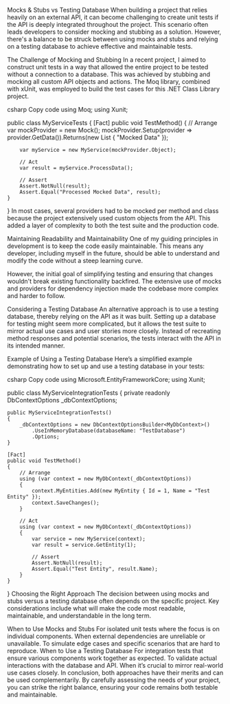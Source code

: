 Mocks & Stubs vs Testing Database
When building a project that relies heavily on an external API, it can become challenging to create unit tests if the API is deeply integrated throughout the project. This scenario often leads developers to consider mocking and stubbing as a solution. However, there's a balance to be struck between using mocks and stubs and relying on a testing database to achieve effective and maintainable tests.

The Challenge of Mocking and Stubbing
In a recent project, I aimed to construct unit tests in a way that allowed the entire project to be tested without a connection to a database. This was achieved by stubbing and mocking all custom API objects and actions. The Moq library, combined with xUnit, was employed to build the test cases for this .NET Class Library project.

csharp
Copy code
using Moq;
using Xunit;

public class MyServiceTests
{
    [Fact]
    public void TestMethod()
    {
        // Arrange
        var mockProvider = new Mock<IMyProvider>();
        mockProvider.Setup(provider => provider.GetData()).Returns(new List<string> { "Mocked Data" });

        var myService = new MyService(mockProvider.Object);

        // Act
        var result = myService.ProcessData();

        // Assert
        Assert.NotNull(result);
        Assert.Equal("Processed Mocked Data", result);
    }
}
In most cases, several providers had to be mocked per method and class because the project extensively used custom objects from the API. This added a layer of complexity to both the test suite and the production code.

Maintaining Readability and Maintainability
One of my guiding principles in development is to keep the code easily maintainable. This means any developer, including myself in the future, should be able to understand and modify the code without a steep learning curve.

However, the initial goal of simplifying testing and ensuring that changes wouldn't break existing functionality backfired. The extensive use of mocks and providers for dependency injection made the codebase more complex and harder to follow.

Considering a Testing Database
An alternative approach is to use a testing database, thereby relying on the API as it was built. Setting up a database for testing might seem more complicated, but it allows the test suite to mirror actual use cases and user stories more closely. Instead of recreating method responses and potential scenarios, the tests interact with the API in its intended manner.

Example of Using a Testing Database
Here’s a simplified example demonstrating how to set up and use a testing database in your tests:

csharp
Copy code
using Microsoft.EntityFrameworkCore;
using Xunit;

public class MyServiceIntegrationTests
{
    private readonly DbContextOptions<MyDbContext> _dbContextOptions;

    public MyServiceIntegrationTests()
    {
        _dbContextOptions = new DbContextOptionsBuilder<MyDbContext>()
            .UseInMemoryDatabase(databaseName: "TestDatabase")
            .Options;
    }

    [Fact]
    public void TestMethod()
    {
        // Arrange
        using (var context = new MyDbContext(_dbContextOptions))
        {
            context.MyEntities.Add(new MyEntity { Id = 1, Name = "Test Entity" });
            context.SaveChanges();
        }

        // Act
        using (var context = new MyDbContext(_dbContextOptions))
        {
            var service = new MyService(context);
            var result = service.GetEntity(1);

            // Assert
            Assert.NotNull(result);
            Assert.Equal("Test Entity", result.Name);
        }
    }
}
Choosing the Right Approach
The decision between using mocks and stubs versus a testing database often depends on the specific project. Key considerations include what will make the code most readable, maintainable, and understandable in the long term.

When to Use Mocks and Stubs
For isolated unit tests where the focus is on individual components.
When external dependencies are unreliable or unavailable.
To simulate edge cases and specific scenarios that are hard to reproduce.
When to Use a Testing Database
For integration tests that ensure various components work together as expected.
To validate actual interactions with the database and API.
When it’s crucial to mirror real-world use cases closely.
In conclusion, both approaches have their merits and can be used complementarily. By carefully assessing the needs of your project, you can strike the right balance, ensuring your code remains both testable and maintainable.






